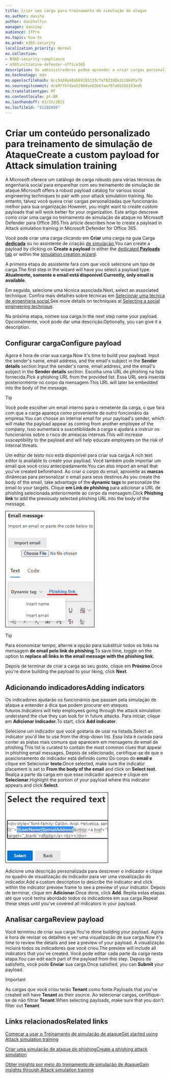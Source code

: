 ```yaml
---
title: Criar uma carga para treinamento de simulação de ataque
ms.author: daniha
author: danihalfin
manager: dansimp
audience: ITPro
ms.topic: how-to
ms.prod: m365-security
localization_priority: Normal
ms.collection:
- M365-security-compliance
- m365initiative-defender-office365
description: Os administradores podem aprender a criar cargas personalizadas para treinamento de simulação de ataque no Microsoft Defender para Office 365.
ms.technology: mdo
ms.openlocfilehash: 6cc5dd4a48ab89193133cfaf823d0a1b1868fa79
ms.sourcegitcommit: dcb97fbfdae52960ae62b6faa707a05358193ed5
ms.translationtype: MT
ms.contentlocale: pt-BR
ms.lasthandoff: 03/25/2021
ms.locfileid: "51202956"
---
```

# <a name="create-a-custom-payload-for-attack-simulation-training"></a><span data-ttu-id="458d2-103">Criar um conteúdo personalizado para treinamento de simulação de Ataque</span><span class="sxs-lookup"><span data-stu-id="458d2-103">Create a custom payload for Attack simulation training</span></span>

<span data-ttu-id="458d2-104">A Microsoft oferece um catálogo de carga robusto para várias técnicas de engenharia social para emparelhar com seu treinamento de simulação de ataque.</span><span class="sxs-lookup"><span data-stu-id="458d2-104">Microsoft offers a robust payload catalog for various social engineering techniques to pair with your attack simulation training.</span></span> <span data-ttu-id="458d2-105">No entanto, talvez você queira criar cargas personalizadas que funcionarão melhor para sua organização.</span><span class="sxs-lookup"><span data-stu-id="458d2-105">However, you might want to create custom payloads that will work better for your organization.</span></span> <span data-ttu-id="458d2-106">Este artigo descreve como criar uma carga no treinamento de simulação de ataque no Microsoft Defender para Office 365.</span><span class="sxs-lookup"><span data-stu-id="458d2-106">This article describes how to create a payload in Attack simulation training in Microsoft Defender for Office 365.</span></span>

<span data-ttu-id="458d2-107">Você pode criar uma carga clicando em **Criar** uma carga na guia Carga [ **dedicada**](https://security.microsoft.com/attacksimulator?viewid=payload) ou no assistente de criação [de simulação.](attack-simulation-training.md#selecting-a-payload)</span><span class="sxs-lookup"><span data-stu-id="458d2-107">You can create a payload by clicking on **Create a payload** in either the [dedicated **Payloads** tab](https://security.microsoft.com/attacksimulator?viewid=payload) or within the [simulation creation wizard](attack-simulation-training.md#selecting-a-payload).</span></span>

<span data-ttu-id="458d2-108">A primeira etapa do assistente fará com que você selecione um tipo de carga.</span><span class="sxs-lookup"><span data-stu-id="458d2-108">The first step in the wizard will have you select a payload type.</span></span> <span data-ttu-id="458d2-109">**Atualmente, somente o email está disponível**.</span><span class="sxs-lookup"><span data-stu-id="458d2-109">**Currently, only email is available**.</span></span>

<span data-ttu-id="458d2-110">Em seguida, selecione uma técnica associada.</span><span class="sxs-lookup"><span data-stu-id="458d2-110">Next, select an associated technique.</span></span> <span data-ttu-id="458d2-111">Confira mais detalhes sobre técnicas em [Selecionar uma técnica de engenharia social.](attack-simulation-training.md#selecting-a-social-engineering-technique)</span><span class="sxs-lookup"><span data-stu-id="458d2-111">See more details on techniques at [Selecting a social engineering technique](attack-simulation-training.md#selecting-a-social-engineering-technique).</span></span>

<span data-ttu-id="458d2-112">Na próxima etapa, nomee sua carga.</span><span class="sxs-lookup"><span data-stu-id="458d2-112">In the next step name your payload.</span></span> <span data-ttu-id="458d2-113">Opcionalmente, você pode dar uma descrição.</span><span class="sxs-lookup"><span data-stu-id="458d2-113">Optionally, you can give it a description.</span></span>

## <a name="configure-payload"></a><span data-ttu-id="458d2-114">Configurar carga</span><span class="sxs-lookup"><span data-stu-id="458d2-114">Configure payload</span></span>

<span data-ttu-id="458d2-115">Agora é hora de criar sua carga.</span><span class="sxs-lookup"><span data-stu-id="458d2-115">Now it's time to build your payload.</span></span> <span data-ttu-id="458d2-116">Input the sender's name, email address, and the email's subject in the **Sender details** section.</span><span class="sxs-lookup"><span data-stu-id="458d2-116">Input the sender's name, email address, and the email's subject in the **Sender details** section.</span></span> <span data-ttu-id="458d2-117">Escolha uma URL de phishing na lista fornecida.</span><span class="sxs-lookup"><span data-stu-id="458d2-117">Pick a phishing URL from the provided list.</span></span> <span data-ttu-id="458d2-118">Essa URL será inserida posteriormente no corpo da mensagem.</span><span class="sxs-lookup"><span data-stu-id="458d2-118">This URL will later be embedded into the body of the message.</span></span>

> [!TIP]
> <span data-ttu-id="458d2-119">Você pode escolher um email interno para o remetente da carga, o que fará com que a carga apareça como proveniente de outro funcionário da empresa.</span><span class="sxs-lookup"><span data-stu-id="458d2-119">You can choose an internal email for your payload's sender, which will make the payload appear as coming from another employee of the company.</span></span> <span data-ttu-id="458d2-120">Isso aumentará a suscetibilidade à carga e ajudará a instruir os funcionários sobre o risco de ameaças internas.</span><span class="sxs-lookup"><span data-stu-id="458d2-120">This will increase susceptibility to the payload and will help educate employees on the risk of internal threats.</span></span>

<span data-ttu-id="458d2-121">Um editor de texto rico está disponível para criar sua carga.</span><span class="sxs-lookup"><span data-stu-id="458d2-121">A rich text editor is available to create your payload.</span></span> <span data-ttu-id="458d2-122">Você também pode importar um email que você criou antecipadamente.</span><span class="sxs-lookup"><span data-stu-id="458d2-122">You can also import an email that you've created beforehand.</span></span> <span data-ttu-id="458d2-123">Ao criar o corpo do email, aproveite as **marcas** dinâmicas para personalizar o email para seus destinos.</span><span class="sxs-lookup"><span data-stu-id="458d2-123">As you create the body of the email, take advantage of the **dynamic tags** to personalize the email to your targets.</span></span> <span data-ttu-id="458d2-124">Clique **em Link de phishing** para adicionar a URL de phishing selecionada anteriormente ao corpo da mensagem.</span><span class="sxs-lookup"><span data-stu-id="458d2-124">Click **Phishing link** to add the previously selected phishing URL into the body of the message.</span></span>

![Link de phishing e marcas dinâmicas realçadas na criação de carga para o Microsoft Defender para Office 365](../../media/attack-sim-preview-payload-email-body.png)

> [!TIP]
> <span data-ttu-id="458d2-126">Para economizar tempo, alterne a opção para substituir todos os links na mensagem **de email pelo link de phishing**.</span><span class="sxs-lookup"><span data-stu-id="458d2-126">To save time, toggle on the option to **replace all links in the email message with the phishing link**.</span></span>

<span data-ttu-id="458d2-127">Depois de terminar de criar a carga ao seu gosto, clique em **Próximo**.</span><span class="sxs-lookup"><span data-stu-id="458d2-127">Once you're done building the payload to your liking, click **Next**.</span></span>

## <a name="adding-indicators"></a><span data-ttu-id="458d2-128">Adicionando indicadores</span><span class="sxs-lookup"><span data-stu-id="458d2-128">Adding indicators</span></span>

<span data-ttu-id="458d2-129">Os indicadores ajudarão os funcionários que passam pela simulação de ataque a entender a dica que podem procurar em ataques futuros.</span><span class="sxs-lookup"><span data-stu-id="458d2-129">Indicators will help employees going through the attack simulation understand the clue they can look for in future attacks.</span></span> <span data-ttu-id="458d2-130">Para iniciar, clique em **Adicionar indicador**.</span><span class="sxs-lookup"><span data-stu-id="458d2-130">To start, click **Add indicator**.</span></span>

<span data-ttu-id="458d2-131">Selecione um indicador que você gostaria de usar na listada.</span><span class="sxs-lookup"><span data-stu-id="458d2-131">Select an indicator you'd like to use from the drop-down list.</span></span> <span data-ttu-id="458d2-132">Essa lista é curada para conter as pistas mais comuns que aparecem em mensagens de email de phishing.</span><span class="sxs-lookup"><span data-stu-id="458d2-132">This list is curated to contain the most common clues that appear in phishing email messages.</span></span> <span data-ttu-id="458d2-133">Depois de selecionado, certifique-se de que o posicionamento do indicador está definido como Do corpo do **email e** clique em Selecionar **texto**.</span><span class="sxs-lookup"><span data-stu-id="458d2-133">Once selected, make sure the indicator placement is set to **From the body of the email** and click on **Select text**.</span></span> <span data-ttu-id="458d2-134">Realça a parte da carga em que esse indicador aparece e clique em **Selecionar**.</span><span class="sxs-lookup"><span data-stu-id="458d2-134">Highlight the portion of your payload where this indicator appears and click **Select**.</span></span>

![Texto realçado no corpo da mensagem para adicionar a um indicador no treinamento de simulação de ataque](../../media/attack-sim-preview-select-text.png)

<span data-ttu-id="458d2-136">Adicione uma descrição personalizada para descrever o indicador e clique no quadro de visualização do indicador para ver uma visualização do indicador.</span><span class="sxs-lookup"><span data-stu-id="458d2-136">Add a custom description to describe the indicator and click within the indicator preview frame to see a preview of your indicator.</span></span> <span data-ttu-id="458d2-137">Depois de terminar, clique em **Adicionar**.</span><span class="sxs-lookup"><span data-stu-id="458d2-137">Once done, click **Add**.</span></span> <span data-ttu-id="458d2-138">Repita estas etapas até que você tenha abordado todos os indicadores em sua carga.</span><span class="sxs-lookup"><span data-stu-id="458d2-138">Repeat these steps until you've covered all indicators in your payload.</span></span>

## <a name="review-payload"></a><span data-ttu-id="458d2-139">Analisar carga</span><span class="sxs-lookup"><span data-stu-id="458d2-139">Review payload</span></span>

<span data-ttu-id="458d2-140">Você terminou de criar sua carga.</span><span class="sxs-lookup"><span data-stu-id="458d2-140">You're done building your payload.</span></span> <span data-ttu-id="458d2-141">Agora é hora de revisar os detalhes e ver uma visualização de sua carga.</span><span class="sxs-lookup"><span data-stu-id="458d2-141">Now it's time to review the details and see a preview of your payload.</span></span> <span data-ttu-id="458d2-142">A visualização incluirá todos os indicadores que você criou.</span><span class="sxs-lookup"><span data-stu-id="458d2-142">The preview will include all indicators that you've created.</span></span> <span data-ttu-id="458d2-143">Você pode editar cada parte da carga nesta etapa.</span><span class="sxs-lookup"><span data-stu-id="458d2-143">You can edit each part of the payload from this step.</span></span> <span data-ttu-id="458d2-144">Depois de satisfeito, você pode **Enviar** sua carga.</span><span class="sxs-lookup"><span data-stu-id="458d2-144">Once satisfied, you can **Submit** your payload.</span></span>

> [!IMPORTANT]
> <span data-ttu-id="458d2-145">As cargas que você criou terão **Tenant** como fonte.</span><span class="sxs-lookup"><span data-stu-id="458d2-145">Payloads that you've created will have **Tenant** as their source.</span></span> <span data-ttu-id="458d2-146">Ao selecionar cargas, certifique-se de não filtrar **Tenant**.</span><span class="sxs-lookup"><span data-stu-id="458d2-146">When selecting payloads, make sure that you don't filter out **Tenant**.</span></span>

## <a name="related-links"></a><span data-ttu-id="458d2-147">Links relacionados</span><span class="sxs-lookup"><span data-stu-id="458d2-147">Related links</span></span>

[<span data-ttu-id="458d2-148">Começar a usar o Treinamento de simulação de ataque</span><span class="sxs-lookup"><span data-stu-id="458d2-148">Get started using Attack simulation training</span></span>](attack-simulation-training-get-started.md)

[<span data-ttu-id="458d2-149">Criar uma simulação de ataque de phishing</span><span class="sxs-lookup"><span data-stu-id="458d2-149">Create a phishing attack simulation</span></span>](attack-simulation-training.md)

[<span data-ttu-id="458d2-150">Obter insights por meio do treinamento de simulação de Ataque</span><span class="sxs-lookup"><span data-stu-id="458d2-150">Gain insights through Attack simulation training</span></span>](attack-simulation-training-insights.md)
